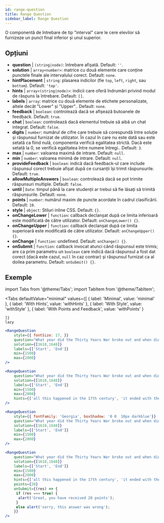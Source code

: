 ```yaml
---
id: range-question
title: Range Question
sidebar_label: Range Question
---
```


O componentă de întrebare de tip "interval" care le cere elevilor să furnizeze un punct final inferior și unul superior.

## Opțiuni

* __question__ | `(string|node)`: întrebare afișată. Default: `''`.
* __solution__ | `array<number>`: matrice cu două elemente care conține punctele finale ale intervalului corect. Default: `none`.
* __hintPlacement__ | `string`: plasarea indicilor (fie `top`, `left`, `right`, sau `bottom`). Default: `'top'`.
* __hints__ | `array<(string|node)>`: indicii care oferă îndrumări privind modul de răspuns la întrebare. Default: `[]`.
* __labels__ | `array`: matrice cu două elemente de etichete personalizate, altele decât "Lower" și "Upper".. Default: `none`.
* __feedback__ | `boolean`: controlează dacă se afișează butoanele de feedback. Default: `true`.
* __chat__ | `boolean`: controlează dacă elementul trebuie să aibă un chat integrat. Default: `false`.
* __digits__ | `number`: numărul de cifre care trebuie să corespundă între soluție și răspunsul furnizat de utilizator. În cazul în care nu este dată sau este setată ca fiind nulă, componenta verifică egalitatea strictă. Dacă este setată la 0, se verifică egalitatea între numere întregi.. Default: `3`.
* __max__ | `number`: valoarea maximă de intrare. Default: `null`.
* __min__ | `number`: valoarea minimă de intrare. Default: `null`.
* __provideFeedback__ | `boolean`: indică dacă feedback-ul care include răspunsul corect trebuie afișat după ce cursanții își trimit răspunsurile. Default: `true`.
* __allowMultipleAnswers__ | `boolean`: controlează dacă se pot trimite răspunsuri multiple. Default: `false`.
* __until__ | `Date`: timpul până la care studenții ar trebui să fie lăsați să trimită răspunsurile. Default: `none`.
* __points__ | `number`: numărul maxim de puncte acordate în cadrul clasificării. Default: `10`.
* __style__ | `object`: Stiluri inline CSS. Default: `{}`.
* __onChangeLower__ | `function`: callback declanșat după ce limita inferioară este modificată de către utilizator. Default: `onChangeLower() {}`.
* __onChangeUpper__ | `function`: callback declanșat după ce limita superioară este modificată de către utilizator. Default: `onChangeUpper() {}`.
* __onChange__ | `function`: undefined. Default: `onChange() {}`.
* __onSubmit__ | `function`: callback invocat atunci când răspunsul este trimis; are ca prim parametru un `boolean` care indică dacă răspunsul a fost dat corect (dacă este cazul, `null` în caz contrar) și răspunsul furnizat ca al doilea parametru. Default: `onSubmit() {}`.


## Exemple

import Tabs from '@theme/Tabs';
import TabItem from '@theme/TabItem';

<Tabs
    defaultValue="minimal"
    values={[
        { label: 'Minimal', value: 'minimal' },
        { label: 'With Hints', value: 'withHints' },
        { label: 'With Style', value: 'withStyle' },
        { label: 'With Points and Feedback', value: 'withPoints' }
        
    ]}
    lazy
>

<TabItem value="minimal">

```jsx live
<RangeQuestion
    style={{ fontSize: 17, }}
    question="What year did the Thirty Years War broke out and when did it?"
    solution={[1618,1648]}
    labels={['Start', 'End']}
    min={1500}
    max={2000}
/>
```

</TabItem>

<TabItem value="withHints">

```jsx live
<RangeQuestion
    question="What year did the Thirty Years War broke out and when did it?"
    solution={[1618,1648]}
    labels={['Start', 'End']}
    min={1500}
    max={2000}
    hints={['all this happened in the 17th century', 'it ended with the Peace of Westphalia in 1648']}
/>
```

</TabItem>

<TabItem value="withStyle">

```jsx live
<RangeQuestion
    style={{ fontFamily: 'Georgia', boxShadow: '0 0  10px darkblue'}}
    question="What year did the Thirty Years War broke out and when did it?"
    solution={[1618,1648]}
    labels={['Start', 'End']}
    min={1500}
    max={2000}
/>
```

</TabItem>

<TabItem value="withPoints">

```jsx live
<RangeQuestion
    question="What year did the Thirty Years War broke out and when did it?"
    solution={[1618,1648]}
    labels={['Start', 'End']}
    min={1500}
    max={2000}
    hints={['all this happened in the 17th century', 'it ended with the Peace of Westphalia in 1648']}
    points={20}
    onSubmit={(res) => {
     if (res === true) {
      alert('Great, you have received 20 points');
     }
     else alert('sorry, this answer was wrong');
    }}
/>
```

</TabItem>

</Tabs>
